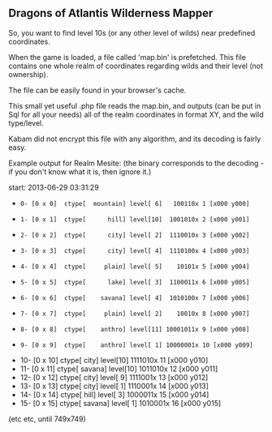 Dragons of Atlantis Wilderness Mapper
-------------------------------------

So, you want to find level 10s (or any other level of wilds) near predefined coordinates.

When the game is loaded, a file called 'map.bin' is prefetched. 
This file contains one whole realm of coordinates regarding wilds and their level (not ownership).

The file can be easily found in your browser's cache.

This small yet useful .php file reads the map.bin, and outputs (can be put in Sql for all your needs) all of
the realm coordinates in format XY, and the wild type/level.

Kabam did not encrypt this file with any algorithm, and its decoding is fairly easy.

Example output for Realm Mesite: (the binary corresponds to the decoding - if you don't know what it is, then ignore it.)

start: 2013-06-29 03:31:29
-     0- [0 x 0]  ctype[  mountain] level[ 6]   100110x 1 [x000 y000]
-     1- [0 x 1]  ctype[      hill] level[10]  1001010x 2 [x000 y001]
-     2- [0 x 2]  ctype[      city] level[ 2]  1110010x 3 [x000 y002]
-     3- [0 x 3]  ctype[      city] level[ 4]  1110100x 4 [x000 y003]
-     4- [0 x 4]  ctype[     plain] level[ 5]    10101x 5 [x000 y004]
-     5- [0 x 5]  ctype[      lake] level[ 3]  1100011x 6 [x000 y005]
-     6- [0 x 6]  ctype[    savana] level[ 4]  1010100x 7 [x000 y006]
-     7- [0 x 7]  ctype[     plain] level[ 2]    10010x 8 [x000 y007]
-     8- [0 x 8]  ctype[    anthro] level[11] 10001011x 9 [x000 y008]
-     9- [0 x 9]  ctype[    anthro] level[ 1] 10000001x 10 [x000 y009]
-    10- [0 x 10]  ctype[      city] level[10]  1111010x 11 [x000 y010]
-    11- [0 x 11]  ctype[    savana] level[10]  1011010x 12 [x000 y011]
-    12- [0 x 12]  ctype[      city] level[ 9]  1111001x 13 [x000 y012]
-    13- [0 x 13]  ctype[      city] level[ 1]  1110001x 14 [x000 y013]
-    14- [0 x 14]  ctype[      hill] level[ 3]  1000011x 15 [x000 y014]
-    15- [0 x 15]  ctype[    savana] level[ 1]  1010001x 16 [x000 y015]

(etc etc, until 749x749)
